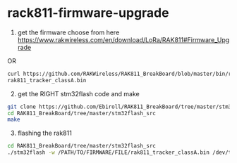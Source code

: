 # rack811-firmware-upgrade


1. get the firmware
choose from here https://www.rakwireless.com/en/download/LoRa/RAK811#Firmware_Upgrade

  OR

``` sh
curl https://github.com/RAKWireless/RAK811_BreakBoard/blob/master/bin/rak811_tracker_classA.bin --output 
rak811_tracker_classA.bin

```

2. get the RIGHT stm32flash code and make

``` sh
git clone https://github.com/Ebiroll/RAK811_BreakBoard/tree/master/stm32flash_src
cd RAK811_BreakBoard/tree/master/stm32flash_src
make
```

3. flashing the rak811
``` sh
cd RAK811_BreakBoard/tree/master/stm32flash_src
./stm32flash -w /PATH/TO/FIRMWARE/FILE/rak811_tracker_classA.bin /dev/tty.SLAB_USBtoUART
```


